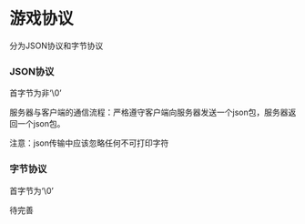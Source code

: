 # 游戏协议

分为JSON协议和字节协议

### JSON协议

 首字节为非‘\0’

服务器与客户端的通信流程：严格遵守客户端向服务器发送一个json包，服务器返回一个json包。

注意：json传输中应该忽略任何不可打印字符

### 字节协议

首字节为‘\0’

待完善
